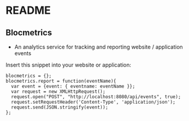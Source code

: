 # README

## Blocmetrics

- An analytics service for tracking and reporting website / application events

Insert this snippet into your website or application:

```
blocmetrics = {};
blocmetrics.report = function(eventName){
  var event = {event: { eventname: eventName }};
  var request = new XMLHttpRequest();
  request.open("POST", "http://localhost:8080/api/events", true);
  request.setRequestHeader('Content-Type', 'application/json');
  request.send(JSON.stringify(event));
};
```